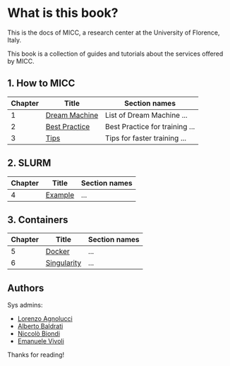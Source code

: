 # What is this book?

This is the docs of MICC, a research center at the University of Florence, Italy. 

This book is a collection of guides and tutorials about the services offered by MICC.

## 1. How to MICC

| Chapter | Title | Section names |
| --- | --- | --- |
| 1 | [Dream Machine](/sources/2-h2m/1.dream_machines.md) | List of Dream Machine ... |
| 2 | [Best Practice](/sources/2-h2m/2.best_practice.md) | Best Practice for training ... |
| 3 | [Tips](/sources/2-h2m/3.tips.md) | Tips for faster training ... |

## 2. SLURM

| Chapter | Title | Section names |
| --- | --- | --- |
| 4 | [Example](/sources/3-slurm/1.example.md) |  ... |

## 3. Containers

| Chapter | Title | Section names |
| --- | --- | --- |
| 5 | [Docker](/sources/4-cont/1.docker.md) | ... |
| 6 | [Singularity](/sources/4-cont/2.singularity.md) | ... |

## Authors
Sys admins:
- [Lorenzo Agnolucci](https://github.com/LorenzoAgnolucci)
- [Alberto Baldrati](https://www.github.com/ABaldrati)
- [Niccolò Biondi](https://github.com/NiccoBiondi)
- [Emanuele Vivoli](https://www.github.com/emanuelevivoli)

Thanks for reading!
